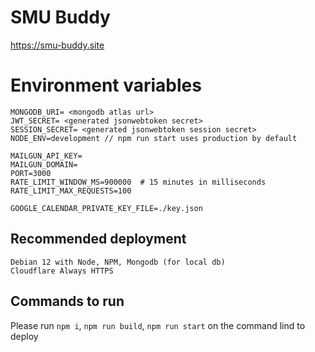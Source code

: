 # SMU Buddy
https://smu-buddy.site
# Environment variables
```
MONGODB_URI= <mongodb atlas url>
JWT_SECRET= <generated jsonwebtoken secret>
SESSION_SECRET= <generated jsonwebtoken session secret>
NODE_ENV=development // npm run start uses production by default

MAILGUN_API_KEY=
MAILGUN_DOMAIN=
PORT=3000
RATE_LIMIT_WINDOW_MS=900000  # 15 minutes in milliseconds
RATE_LIMIT_MAX_REQUESTS=100

GOOGLE_CALENDAR_PRIVATE_KEY_FILE=./key.json

```
## Recommended deployment
```
Debian 12 with Node, NPM, Mongodb (for local db)
Cloudflare Always HTTPS
```
## Commands to run
Please run ```npm i```, ```npm run build```, ```npm run start``` on the command lind to deploy
